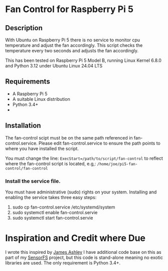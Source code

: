 # Fan Control for Raspberry Pi 5

## Description
With Ubuntu on Raspberry Pi 5 there is no service to monitor cpu temperature and adjust the fan accordingly. This script checks the temperature every two seconds and adjusts the fan accordingly.

This has been tested on Raspberry Pi 5 Model B, running Linux Kernel 6.8.0 and Python 3.12 under Ubuntu Linux 24.04 LTS

## Requirements
* A Raspberry Pi 5
* A suitable Linux distribution
* Python 3.4+
* 

## Installation 
The fan-control scipt must be on the same path referenced in fan-control.service. Please edit fan-control.service to ensure the path points to where you have installed the script. 

You must change the line: 
`ExecStart=/path/to/script/fan-control` to reflect where the fan-control script is located, e.g,: `/home/joe/pi5-fan-control/fan-control`

### Install the service file.
You must have administrative (sudo) rights on your system. Installing and enabling the service takes three easy steps: 

1. sudo cp fan-control.service /etc/systemd/system
2. sudo systemctl enable fan-control.servie
3. sudo systemctl start fan-control.servie

# Inspiration and Credit where Due
I wrote this inspired by [James Ashley](https://gist.github.com/James-Ansley/32f72729487c8f287a801abcc7a54f38)
I have additional code base on this as part of my [SensorFS](https://github.com/nicciniamh/sensorfs) project, but this code 
is stand-alone meaning no exotic libraries are used. The only requirement is Python 3.4+. 

